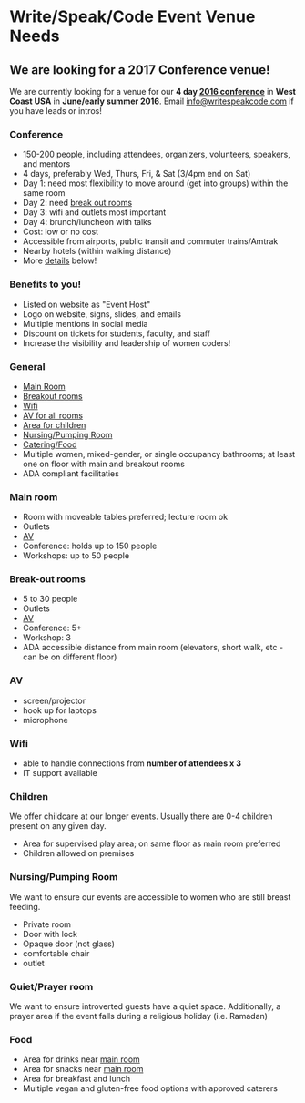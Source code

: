 # Write/Speak/Code Event Venue Needs

## We are looking for a 2017 Conference venue!
We are currently looking for a venue for our **4 day [2016 conference](#conference)** in **West Coast USA** in **June/early summer 2016**.  Email [info@writespeakcode.com](mailto:info@writespeakcode.com) if you have leads or intros!

### Conference

- 150-200 people, including attendees, organizers, volunteers, speakers, and mentors
- 4 days, preferably Wed, Thurs, Fri, & Sat (3/4pm end on Sat)
- Day 1: need most flexibility to move around (get into groups) within the same room
- Day 2: need [break out rooms](#breakout-out-rooms) 
- Day 3: wifi and outlets most important
- Day 4: brunch/luncheon with talks
- Cost: low or no cost
- Accessible from airports, public transit and commuter trains/Amtrak
- Nearby hotels (within walking distance)
- More [details](#general) below!

### Benefits to you!

- Listed on website as "Event Host"
- Logo on website, signs, slides, and emails
- Multiple mentions in social media
- Discount on tickets for students, faculty, and staff
- Increase the visibility and leadership of women coders!

### General

- [Main Room](#main-room)
- [Breakout rooms](#breakout-out-rooms)
- [Wifi](#wifi)
- [AV for all rooms](#av)
- [Area for children](#children)
- [Nursing/Pumping Room](#nursing-room)
- [Catering/Food](#food)
- Multiple women, mixed-gender, or single occupancy bathrooms; at least one on floor with main and breakout rooms
- ADA compliant facilitaties


### Main room

- Room with moveable tables preferred; lecture room ok
- Outlets
- [AV](#av)
- Conference: holds up to 150 people
- Workshops: up to 50 people


### Break-out rooms

- 5 to 30 people
- Outlets
- [AV](#av)
- Conference: 5+ 
- Workshop: 3
- ADA accessible distance from main room (elevators, short walk, etc - can be on different floor)

### AV

- screen/projector
- hook up for laptops
- microphone

### Wifi

- able to handle connections from **number of attendees x 3**
- IT support available

### Children
We offer childcare at our longer events.  Usually there are 0-4 children present on any given day.

- Area for supervised play area; on same floor as main room preferred
- Children allowed on premises

### Nursing/Pumping Room
We want to ensure our events are accessible to women who are still breast feeding. 

- Private room
- Door with lock
- Opaque door (not glass)
- comfortable chair
- outlet

### Quiet/Prayer room
We want to ensure introverted guests have a quiet space.  Additionally, a prayer area if the event falls during a religious holiday (i.e. Ramadan)

### Food

- Area for drinks near [main room](#main-room)
- Area for snacks near [main room](#main-room)
- Area for breakfast and lunch
- Multiple vegan and gluten-free food options with approved caterers


  
